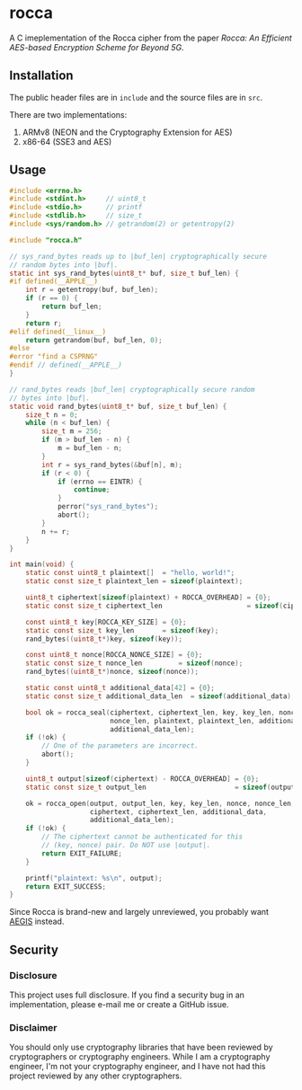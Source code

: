 # rocca

A C imeplementation of the Rocca cipher from the paper
*Rocca: An Efficient AES-based Encryption Scheme for Beyond 5G*.

## Installation

The public header files are in `include` and the source files are
in `src`.

There are two implementations:

1. ARMv8 (NEON and the Cryptography Extension for AES)
2. x86-64 (SSE3 and AES)

## Usage

```C
#include <errno.h>
#include <stdint.h>     // uint8_t
#include <stdio.h>      // printf
#include <stdlib.h>     // size_t
#include <sys/random.h> // getrandom(2) or getentropy(2)

#include "rocca.h"

// sys_rand_bytes reads up to |buf_len| cryptographically secure
// random bytes into |buf|.
static int sys_rand_bytes(uint8_t* buf, size_t buf_len) {
#if defined(__APPLE__)
    int r = getentropy(buf, buf_len);
    if (r == 0) {
        return buf_len;
    }
    return r;
#elif defined(__linux__)
    return getrandom(buf, buf_len, 0);
#else
#error "find a CSPRNG"
#endif // defined(__APPLE__)
}

// rand_bytes reads |buf_len| cryptographically secure random
// bytes into |buf|.
static void rand_bytes(uint8_t* buf, size_t buf_len) {
    size_t n = 0;
    while (n < buf_len) {
        size_t m = 256;
        if (m > buf_len - n) {
            m = buf_len - n;
        }
        int r = sys_rand_bytes(&buf[n], m);
        if (r < 0) {
            if (errno == EINTR) {
                continue;
            }
            perror("sys_rand_bytes");
            abort();
        }
        n += r;
    }
}

int main(void) {
    static const uint8_t plaintext[]  = "hello, world!";
    static const size_t plaintext_len = sizeof(plaintext);

    uint8_t ciphertext[sizeof(plaintext) + ROCCA_OVERHEAD] = {0};
    static const size_t ciphertext_len                     = sizeof(ciphertext);

    const uint8_t key[ROCCA_KEY_SIZE] = {0};
    static const size_t key_len       = sizeof(key);
    rand_bytes((uint8_t*)key, sizeof(key));

    const uint8_t nonce[ROCCA_NONCE_SIZE] = {0};
    static const size_t nonce_len         = sizeof(nonce);
    rand_bytes((uint8_t*)nonce, sizeof(nonce));

    static const uint8_t additional_data[42] = {0};
    static const size_t additional_data_len  = sizeof(additional_data);

    bool ok = rocca_seal(ciphertext, ciphertext_len, key, key_len, nonce,
                         nonce_len, plaintext, plaintext_len, additional_data,
                         additional_data_len);
    if (!ok) {
        // One of the parameters are incorrect.
        abort();
    }

    uint8_t output[sizeof(ciphertext) - ROCCA_OVERHEAD] = {0};
    static const size_t output_len                      = sizeof(output);

    ok = rocca_open(output, output_len, key, key_len, nonce, nonce_len,
                    ciphertext, ciphertext_len, additional_data,
                    additional_data_len);
    if (!ok) {
        // The ciphertext cannot be authenticated for this
        // (key, nonce) pair. Do NOT use |output|.
        return EXIT_FAILURE;
    }

    printf("plaintext: %s\n", output);
    return EXIT_SUCCESS;
}
```

Since Rocca is brand-new and largely unreviewed, you probably
want [AEGIS](https://github.com/ericlagergren/aegis) instead.

## Security

### Disclosure

This project uses full disclosure. If you find a security bug in
an implementation, please e-mail me or create a GitHub issue.

### Disclaimer

You should only use cryptography libraries that have been
reviewed by cryptographers or cryptography engineers. While I am
a cryptography engineer, I'm not your cryptography engineer, and
I have not had this project reviewed by any other cryptographers.

